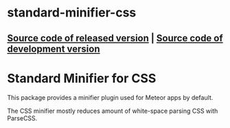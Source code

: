# standard-minifier-css
[Source code of released version](https://github.com/meteor/meteor/tree/master/packages/standard-minifier-css) | [Source code of development version](https://github.com/meteor/meteor/tree/master/packages/standard-minifier-css)
---

Standard Minifier for CSS
===

This package provides a minifier plugin used for Meteor apps by default.

The CSS minifier mostly reduces amount of white-space parsing CSS with
ParseCSS.